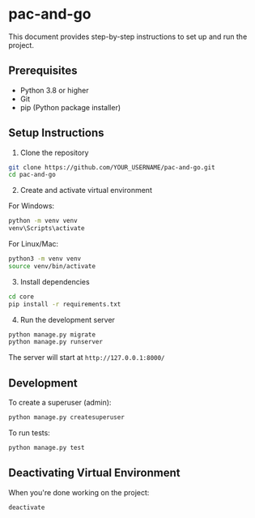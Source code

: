 # pac-and-go

This document provides step-by-step instructions to set up and run the project.

## Prerequisites

- Python 3.8 or higher
- Git
- pip (Python package installer)

## Setup Instructions

1. Clone the repository
```bash
git clone https://github.com/YOUR_USERNAME/pac-and-go.git
cd pac-and-go
```

2. Create and activate virtual environment

For Windows:
```bash
python -m venv venv
venv\Scripts\activate
```

For Linux/Mac:
```bash
python3 -m venv venv
source venv/bin/activate
```

3. Install dependencies
```bash
cd core
pip install -r requirements.txt
```

4. Run the development server
```bash
python manage.py migrate
python manage.py runserver
```

The server will start at `http://127.0.0.1:8000/`

## Development

To create a superuser (admin):
```bash
python manage.py createsuperuser
```

To run tests:
```bash
python manage.py test
```

## Deactivating Virtual Environment

When you're done working on the project:
```bash
deactivate
```
